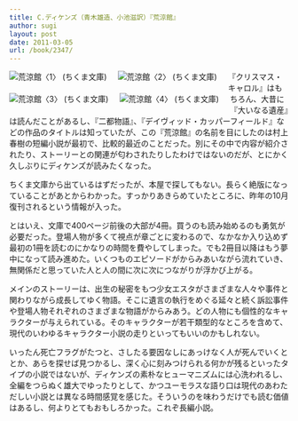 ```yaml
---
title: C.ディケンズ（青木雄造、小池滋訳）『荒涼館』
author: sugi
layout: post
date: 2011-03-05
url: /book/2347/
---
```

<a href="http://www.amazon.co.jp/exec/obidos/ASIN/448002297X/chezsugi-22/ref=nosim/" name="amazletlink" target="_blank"><img src="http://i2.wp.com/ecx.images-amazon.com/images/I/51rp4LMJH-L._SL160_.jpg?w=660" alt="荒涼館〈1〉 (ちくま文庫)" class="alignleft" style="float: left; margin: 0 20px 20px 0;" data-recalc-dims="1" /></a><a href="http://www.amazon.co.jp/exec/obidos/ASIN/4480022988/chezsugi-22/ref=nosim/" name="amazletlink" target="_blank"><img src="http://i0.wp.com/ecx.images-amazon.com/images/I/51mUjxFSJrL._SL160_.jpg?w=660" alt="荒涼館〈2〉 (ちくま文庫)" class="alignleft" style="float: left; margin: 0 20px 20px 0;" data-recalc-dims="1" /></a><a href="http://www.amazon.co.jp/exec/obidos/ASIN/4480022996/chezsugi-22/ref=nosim/" name="amazletlink" target="_blank"><img src="http://i1.wp.com/ecx.images-amazon.com/images/I/51Q%2B9zYPNQL._SL160_.jpg?w=660" alt="荒涼館〈3〉 (ちくま文庫)" class="alignleft" style="float: left; margin: 0 20px 20px 0;" data-recalc-dims="1" /></a><a href="http://www.amazon.co.jp/exec/obidos/ASIN/4480023003/chezsugi-22/ref=nosim/" name="amazletlink" target="_blank"><img src="http://i1.wp.com/ecx.images-amazon.com/images/I/51LBpt3p6mL._SL160_.jpg?w=660" alt="荒涼館〈4〉 (ちくま文庫)" class="alignleft" style="float: left; margin: 0 20px 20px 0;" data-recalc-dims="1" /></a>

『クリスマス・キャロル』はもちろん、大昔に『大いなる遺産』は読んだことがあるし、『二都物語』、『デイヴィッド・カッパーフィールド』などの作品のタイトルは知っていたが、この『荒涼館』の名前を目にしたのは村上春樹の短編小説が最初で、比較的最近のことだった。別にその中で内容が紹介されたり、ストーリーとの関連が匂わされたりしたわけではないのだが、とにかく久しぶりにディケンズが読みたくなった。

ちくま文庫から出ているはずだったが、本屋で探してもない。長らく絶版になっていることがあとからわかった。すっかりあきらめていたところに、昨年の10月復刊されるという情報が入った。

とはいえ、文庫で400ページ前後の大部が4冊。買うのも読み始めるのも勇気が必要だった。登場人物が多くて視点が章ごとに変わるので、なかなか入り込めず最初の1冊を読むのにかなりの時間を費やしてしまった。でも2冊目以降はもう夢中になって読み進めた。いくつものエピソードがからみあいながら流れていき、無関係だと思っていた人と人の間に次に次につながりが浮かび上がる。

メインのストーリーは、出生の秘密をもつ少女エスタがさまざまな人々や事件と関わりながら成長してゆく物語。そこに遺言の執行をめぐる延々と続く訴訟事件や登場人物それぞれのさまざまな物語がからみあう。どの人物にも個性的なキャラクターが与えられている。そのキャラクターが若干類型的なところを含めて、現代のいわゆるキャラクター小説の走りといってもいいのかもしれない。

いったん死亡フラグがたつと、さしたる要因なしにあっけなく人が死んでいくととか、あらを探せば見つかるし、深く心に刻みつけられる何かが残るといったタイプの小説ではないが、ディケンズの素朴なヒューマニズムには心洗われるし、全編をつらぬく雄大でゆったりとして、かつユーモラスな語り口は現代のあわただしい小説とは異なる時間感覚を感じた。そういうのを味わうだけでも読む価値はあるし、何よりとてもおもしろかった。これぞ長編小説。

